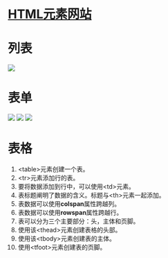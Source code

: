 # [HTML元素网站](http://www.html5star.com/manual/html5label-meaning/)

# 列表
![](../../images/HTML列表元素.png)

# 表单
![](../../images/HTML表单元素1.png)
![](../../images/HTML表单元素2.png)
![](../../images/HTML表单元素3.png)

# 表格
1. \<table>元素创建一个表。
2. \<tr>元素添加行的表。
3. 要将数据添加到行中，可以使用\<td>元素。
4. 表标题阐明了数据的含义。标题与\<th>元素一起添加。
5. 表数据可以使用**colspan**属性跨越列。
6. 表数据可以使用**rowspan**属性跨越行。
7. 表可以分为三个主要部分：头，主体和页脚。
8. 使用该\<thead>元素创建表格的头部。
9. 使用该\<tbody>元素创建表的主体。
10. 使用\<tfoot>元素创建表的页脚。
